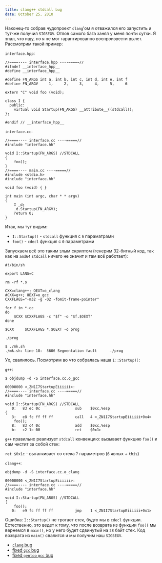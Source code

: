 ```yaml
---
title: clang++ stdcall bug
date: October 25, 2010
---
```


Наконец-то собрав чудопроект `clang`'ом я отважился его запустить и
тут-же получил `SIGSEGV`. Отлов самого бага занял у меня почти сутки.
Я знал, что ищу, но я не мог гарантированно воспроизвести вылет.
Рассмотрим такой пример:

`interface.hpp`:

~~~~ { .cpp }
//====---- interface.hpp ----=====//
#ifndef __interface_hpp__
#define __interface_hpp__

#define FN_ARGS int a, int b, int c, int d, int e, int f
#define FN_ARGV     1,     2,     3,     4,     5,     6

extern "C" void foo (void);

class I {
  public:
    virtual void Startup(FN_ARGS) __attribute__((stdcall));
};

#endif // __interface_hpp__
~~~~

`interface.cc`:

~~~~ { .cpp }
//====---- interface.cc ----=====//
#include "interface.hh"

void I::Startup(FN_ARGS) //STDCALL
{
    foo();
}
//====---- main.cc ----=====//
#include <stdio.h>
#include "interface.hh"

void foo (void) { }

int main (int argc, char * * argv)
{
    I _d;
    _d.Startup(FN_ARGV);
    return 0;
}
~~~~

Итак, мы тут видим:

- `I::Startup()` - `stdcall` функция с `6` параматрами
- `foo()` - `cdecl` функция с `0` параметрами

Запускаем всё это таким злым скриптом (генерим 32-битный код,
так как на `amd64` `stdcall` ничего не значит и там всё работает):

~~~~ { .sh }
#!/bin/sh

export LANG=C

rm -rf *.o

CXX=clang++; OEXT=o_clang
#CXX=g++; OEXT=o_gcc
CXXFLAGS="-m32 -g -O2 -fomit-frame-pointer"

for f in *.cc
do
    $CXX $CXXFLAGS -c "$f" -o "$f.$OEXT"
done

$CXX     $CXXFLAGS *.$OEXT -o prog

./prog

~~~~

~~~~
$ ./mk.sh
./mk.sh: line 18:  5606 Segmentation fault      ./prog
~~~~

Ух, свалилось. Посмотрим во что собралась наша `I::Startup()`:

`g++`:

~~~~
$ objdump -d -S interface.cc.o_gcc 

00000000 <_ZN1I7StartupEiiiiii>:
//====---- interface.cc ----=====//
#include "interface.hh"

void I::Startup(FN_ARGS) //STDCALL
   0:   83 ec 0c                sub    $0xc,%esp
{
   3:   e8 fc ff ff ff          call   4 <_ZN1I7StartupEiiiiii+0x4>
    foo();
   8:   83 c4 0c                add    $0xc,%esp
   b:   c2 1c 00                ret    $0x1c

~~~~

`g++` правильно реализует `stdcall` конвенцию: вызывает функцию `foo()` и сам чистит за собой стек:

`ret $0x1c` - выталкивает со стека `7` параметров (`6` явных + `this`)

`clang++`:

~~~~
objdump -d -S interface.cc.o_clang 

00000000 <_ZN1I7StartupEiiiiii>:
//====---- interface.cc ----=====//
#include "interface.hh"

void I::Startup(FN_ARGS) //STDCALL
{
    foo();
   0:   e9 fc ff ff ff          jmp    1 <_ZN1I7StartupEiiiiii+0x1>

~~~~

Oшибка: `I::Startup()` не трогает стек, будто мы в `cdecl` функции. Естественно, это ведет
к тому, что после возврата из функции `foo()` мы вернемся в `main()`, но у него будет сдвинутый
на `28` байт стек. Код возврата из `main()` свалится и мы получим наш `SIGSEGV`.

- [`clang` bug](http://llvm.org/bugs/show_bug.cgi?id=8461)
- [fixed `gcc` bug](http://gcc.gnu.org/bugzilla/show_bug.cgi?id=40718)
- [fixed `gentoo` `gcc` bug](https://bugs.gentoo.org/show_bug.cgi?id=282189)
